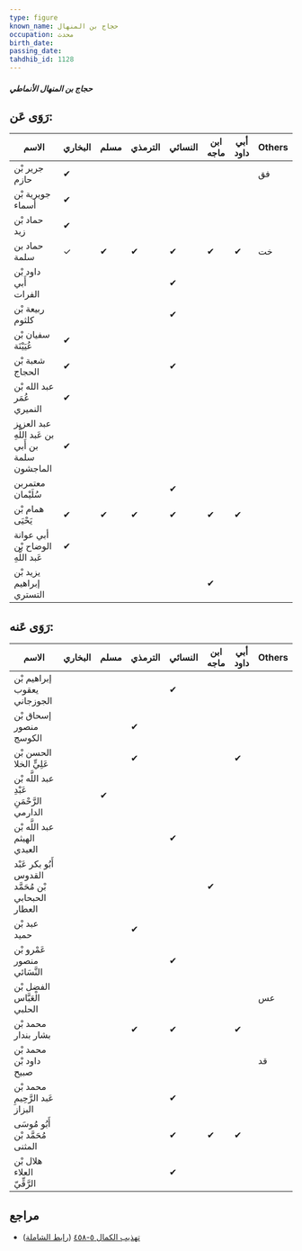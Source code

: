 ```yaml
---
type: figure
known_name: حجاج بن المنهال
occupation: محدث
birth_date:
passing_date:
tahdhib_id: 1128
---
```

##### حجاج بن المنهال الأنماطي

## رَوَى عَن:
| الاسم                                            | البخاري | مسلم | الترمذي | النسائي | ابن ماجه | أبي داود | Others |
| ------------------------------------------------ | ------- | ---- | ------- | ------- | -------- | -------- | ------ |
| جرير بْن حازم                                    | ✔       |      |         |         |          |          | فق     |
| جويرية بْن أسماء                                 | ✔       |      |         |         |          |          |        |
| حماد بْن زيد                                     | ✔       |      |         |         |          |          |        |
| حماد بن سلمة                                     | ✓       | ✔    | ✔       | ✔       | ✔        | ✔        | خت     |
| داود بْن أَبي الفرات                             |         |      |         | ✔       |          |          |        |
| ربيعة بْن كلثوم                                  |         |      |         | ✔       |          |          |        |
| سفيان بْن عُيَيْنَة                              | ✔       |      |         |         |          |          |        |
| شعبة بْن الحجاج                                  | ✔       |      |         | ✔       |          |          |        |
| عبد الله بْن عُمَر النميري                       | ✔       |      |         |         |          |          |        |
| عبد العزيز بن عَبد اللَّهِ بن أَبي سلمة الماجشون | ✔       |      |         |         |          |          |        |
| معتمربن سُلَيْمان                                |         |      |         | ✔       |          |          |        |
| همام بْن يَحْيَى                                 | ✔       | ✔    | ✔       | ✔       | ✔        | ✔        |        |
| أبي عوانة الوضاح بْن عَبد اللَّهِ                | ✔       |      |         |         |          |          |        |
| يزيد بْن إبراهيم التستري                         |         |      |         |         | ✔        |          |        |
## رَوَى عَنه:
| الاسم                                               | البخاري | مسلم | الترمذي | النسائي | ابن ماجه | أبي داود | Others |
| --------------------------------------------------- | ------- | ---- | ------- | ------- | -------- | -------- | ------ |
| إبراهيم بْن يعقوب الجوزجاني                         |         |      |         | ✔       |          |          |        |
| إسحاق بْن منصور الكوسج                              |         |      | ✔       |         |          |          |        |
| الحسن بْن عَلِيٍّ الخلا                             |         |      | ✔       |         |          | ✔        |        |
| عبد اللَّه بْن عَبْدِ الرَّحْمَنِ الدارمي           |         | ✔    |         |         |          |          |        |
| عبد اللَّه بْن الهيثم العبدي                        |         |      |         | ✔       |          |          |        |
| أَبُو بكر عَبْد القدوس بْن مُحَمَّد الحبحابي العطار |         |      |         |         | ✔        |          |        |
| عبد بْن حميد                                        |         |      | ✔       |         |          |          |        |
| عَمْرو بْن منصور النَّسَائي                         |         |      |         | ✔       |          |          |        |
| الفضل بْن الْعَبَّاس الحلبي                         |         |      |         |         |          |          | عس     |
| محمد بْن بشار بندار                                 |         |      | ✔       | ✔       |          | ✔        |        |
| محمد بْن داود بْن صبيح                              |         |      |         |         |          |          | قد     |
| محمد بْن عَبد الرَّحِيمِ البزاز                     |         |      |         | ✔       |          |          |        |
| أَبُو مُوسَى مُحَمَّد بْن المثنى                    |         |      |         | ✔       | ✔        | ✔        |        |
| هلال بْن العلاء الرَّقِّيّ                          |         |      |         | ✔       |          |          |        |
## مراجع
- [تهذيب الكمال ٥-٤٥٨](obsidian://open?vault=Tahdhib-al-Kamal&file=Figures/١١٢٨-حجاج%20بن%20المنهال%20الأنماطي) ([رابط الشاملة](https://shamela.ws/book/3722/2536))